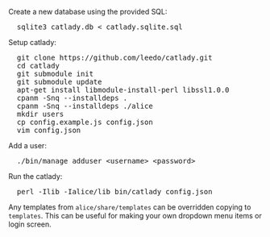 Create a new database using the provided SQL:

<pre>
  sqlite3 catlady.db &lt; catlady.sqlite.sql
</pre>

Setup catlady:

<pre>
  git clone https://github.com/leedo/catlady.git
  cd catlady
  git submodule init
  git submodule update
  apt-get install libmodule-install-perl libssl1.0.0
  cpanm -Snq --installdeps .
  cpanm -Snq --installdeps ./alice
  mkdir users
  cp config.example.js config.json
  vim config.json
</pre>

Add a user:

<pre>
  ./bin/manage adduser &lt;username&gt; &lt;password&gt;
</pre>

Run the catlady:

<pre>
  perl -Ilib -Ialice/lib bin/catlady config.json
</pre>

Any templates from `alice/share/templates` can be overridden copying to
`templates`. This can be useful for making your own dropdown menu items
or login screen.

